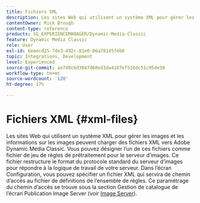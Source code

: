 ```yaml
---
title: Fichiers XML
description: Les sites Web qui utilisent un système XML pour gérer les images et les informations sur les images peuvent charger des fichiers XML vers Adobe Dynamic Media Classic. Découvrez les fichiers XML.
contentOwner: Rick Brough
content-type: reference
products: SG_EXPERIENCEMANAGER/Dynamic-Media-Classic
feature: Dynamic Media Classic
role: User
exl-id: 6eaecd25-7de3-492c-81e0-86a78145feb0
topic: Integrations, Development
level: Experienced
source-git-commit: ae7d0c6d3047d68ed3da4187ef516dc51c95de30
workflow-type: tm+mt
source-wordcount: '120'
ht-degree: 17%

---
```


# Fichiers XML {#xml-files}

Les sites Web qui utilisent un système XML pour gérer les images et les informations sur les images peuvent charger des fichiers XML vers Adobe Dynamic Media Classic. Vous pouvez désigner l’un de ces fichiers comme fichier de jeu de règles de prétraitement pour le serveur d’images. Ce fichier restructure le format du protocole standard du serveur d’images pour répondre à la logique de travail de votre serveur. Dans l’écran Configuration, vous pouvez spécifier un fichier XML qui servira de chemin d’accès au fichier de définitions de l’ensemble de règles. Ce paramétrage du chemin d’accès se trouve sous la section Gestion de catalogue de l’écran Publication Image Server (voir [Image Server](publish-setup.md#image_server)).
